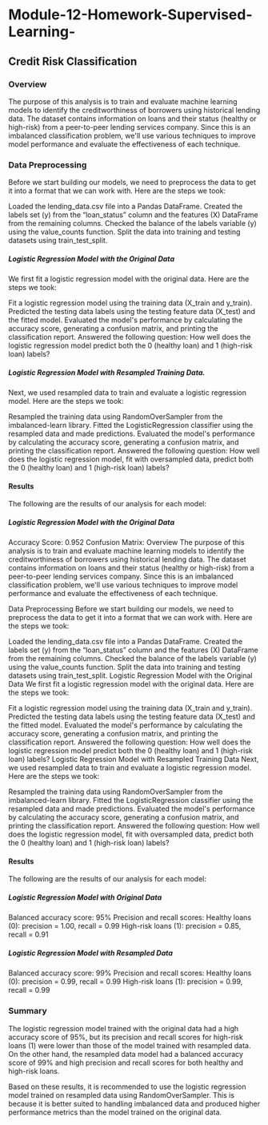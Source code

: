# Module-12-Homework-Supervised-Learning-
## Credit Risk Classification
### Overview
The purpose of this analysis is to train and evaluate machine learning models to identify the creditworthiness of borrowers using historical lending data. The dataset contains information on loans and their status (healthy or high-risk) from a peer-to-peer lending services company. Since this is an imbalanced classification problem, we'll use various techniques to improve model performance and evaluate the effectiveness of each technique.

### Data Preprocessing
Before we start building our models, we need to preprocess the data to get it into a format that we can work with. Here are the steps we took:

Loaded the lending_data.csv file into a Pandas DataFrame.
Created the labels set (y) from the “loan_status” column and the features (X) DataFrame from the remaining columns.
Checked the balance of the labels variable (y) using the value_counts function.
Split the data into training and testing datasets using train_test_split.

##### Logistic Regression Model with the Original Data
We first fit a logistic regression model with the original data. Here are the steps we took:

Fit a logistic regression model using the training data (X_train and y_train).
Predicted the testing data labels using the testing feature data (X_test) and the fitted model.
Evaluated the model's performance by calculating the accuracy score, generating a confusion matrix, and printing the classification report.
Answered the following question: How well does the logistic regression model predict both the 0 (healthy loan) and 1 (high-risk loan) labels?

##### Logistic Regression Model with Resampled Training Data.
Next, we used resampled data to train and evaluate a logistic regression model. Here are the steps we took:

Resampled the training data using RandomOverSampler from the imbalanced-learn library.
Fitted the LogisticRegression classifier using the resampled data and made predictions.
Evaluated the model's performance by calculating the accuracy score, generating a confusion matrix, and printing the classification report.
Answered the following question: How well does the logistic regression model, fit with oversampled data, predict both the 0 (healthy loan) and 1 (high-risk loan) labels?

#### Results
The following are the results of our analysis for each model:

##### Logistic Regression Model with the Original Data
Accuracy Score: 0.952
Confusion Matrix:
Overview
The purpose of this analysis is to train and evaluate machine learning models to identify the creditworthiness of borrowers using historical lending data. The dataset contains information on loans and their status (healthy or high-risk) from a peer-to-peer lending services company. Since this is an imbalanced classification problem, we'll use various techniques to improve model performance and evaluate the effectiveness of each technique.

Data Preprocessing
Before we start building our models, we need to preprocess the data to get it into a format that we can work with. Here are the steps we took:

Loaded the lending_data.csv file into a Pandas DataFrame.
Created the labels set (y) from the “loan_status” column and the features (X) DataFrame from the remaining columns.
Checked the balance of the labels variable (y) using the value_counts function.
Split the data into training and testing datasets using train_test_split.
Logistic Regression Model with the Original Data
We first fit a logistic regression model with the original data. Here are the steps we took:

Fit a logistic regression model using the training data (X_train and y_train).
Predicted the testing data labels using the testing feature data (X_test) and the fitted model.
Evaluated the model's performance by calculating the accuracy score, generating a confusion matrix, and printing the classification report.
Answered the following question: How well does the logistic regression model predict both the 0 (healthy loan) and 1 (high-risk loan) labels?
Logistic Regression Model with Resampled Training Data
Next, we used resampled data to train and evaluate a logistic regression model. Here are the steps we took:

Resampled the training data using RandomOverSampler from the imbalanced-learn library.
Fitted the LogisticRegression classifier using the resampled data and made predictions.
Evaluated the model's performance by calculating the accuracy score, generating a confusion matrix, and printing the classification report.
Answered the following question: How well does the logistic regression model, fit with oversampled data, predict both the 0 (healthy loan) and 1 (high-risk loan) labels?

#### Results
The following are the results of our analysis for each model:

##### Logistic Regression Model with Original Data
Balanced accuracy score: 95%
Precision and recall scores:
Healthy loans (0): precision = 1.00, recall = 0.99
High-risk loans (1): precision = 0.85, recall = 0.91

##### Logistic Regression Model with Resampled Data
Balanced accuracy score: 99%
Precision and recall scores:
Healthy loans (0): precision = 0.99, recall = 0.99
High-risk loans (1): precision = 0.99, recall = 0.99

### Summary
The logistic regression model trained with the original data had a high accuracy score of 95%, but its precision and recall scores for high-risk loans (1) were lower than those of the model trained with resampled data. On the other hand, the resampled data model had a balanced accuracy score of 99% and high precision and recall scores for both healthy and high-risk loans.

Based on these results, it is recommended to use the logistic regression model trained on resampled data using RandomOverSampler. This is because it is better suited to handling imbalanced data and produced higher performance metrics than the model trained on the original data.

